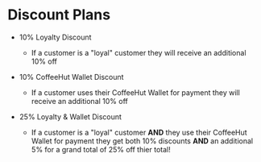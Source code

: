 # Discount Plans

* 10% Loyalty Discount
  * If a customer is a "loyal" customer they will receive an additional 10% off

* 10% CoffeeHut Wallet Discount
  * If a customer uses their CoffeeHut Wallet for payment they will receive an additional 10% off
 
* 25% Loyalty & Wallet Discount
  * If a customer is a "loyal" customer **AND** they use their CoffeeHut Wallet for payment they get both 10% discounts **AND** an additional 5% for a grand total of 25% off thier total!
